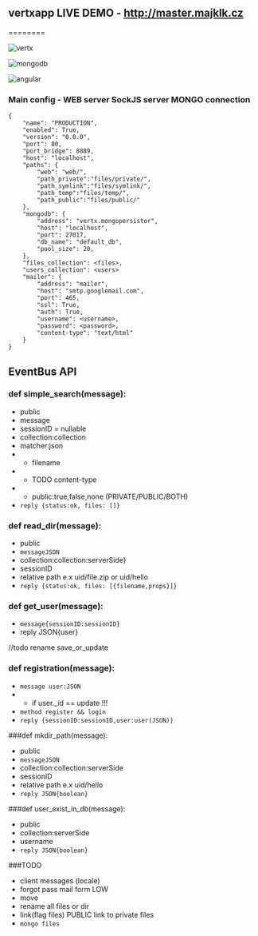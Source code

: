 ﻿## vertxapp LIVE DEMO - http://master.majklk.cz
========

![vertx](https://0.gravatar.com/avatar/801d7eaea86a4bb5f8a58ef86041f56e?d=https%3A%2F%2Fidenticons.github.com%2F94ff688120f54501e463d0ddcc075542.png&s=420)

![mongodb](http://media.mongodb.org/logo-mongodb.png)

![angular](http://www.airpair.com/images/tech/angularjs.jpeg)

### Main config - WEB server SockJS server MONGO connection

    {
        "name": "PRODUCTION",
        "enabled": True,
        "version": "0.0.0",
        "port": 80,
        "port_bridge": 8889,
        "host": "localhost",
        "paths": {
            "web": "web/",
            "path_private":"files/private/",
            "path_symlink":"files/symlink/",
            "path_temp":"files/temp/",
            "path_public":"files/public/"
        },
        "mongodb": {
            "address": "vertx.mongopersistor",
            "host": "localhost",
            "port": 27017,
            "db_name": "default_db",
            "pool_size": 20,
        },
        "files_collection": <files>,
        "users_collection": <users>
        "mailer": {
            "address": "mailer",
            "host": "smtp.googlemail.com",
            "port": 465,
            "ssl": True,
            "auth": True,
            "username": <username>,
            "password": <password>,
            "content-type": "text/html"
        }
    }
    
## EventBus API

### def simple_search(message):
* public
* message
* sessionID = nullable
* collection:collection
* matcher:json
* * filename
* * TODO content-type
* * public:true,false,none (PRIVATE/PUBLIC/BOTH)
* `reply {status:ok, files: []}`

### def read_dir(message):
* public
* `messageJSON`
* collection:collection:serverSide}
* sessionID
* relative path e.x uid/file.zip or uid/hello
* `reply {status:ok, files: [{filename,props}]}`

### def get_user(message):
* `message{sessionID:sessionID}`
* reply JSON{user}

//todo rename save_or_update
### def registration(message):
* `message user:JSON`
* * if user._id == update !!!
* `method register && login`
* `reply {sessionID:sessionID,user:user(JSON)}`

###def mkdir_path(message):
* public
* `messageJSON`
* collection:collection:serverSide
* sessionID
* relative path e.x uid/hello
* `reply JSON{boolean}`

###def user_exist_in_db(message):
* public
* collection:serverSide
* username
* `reply JSON{boolean}`

###TODO
* client messages (locale)
* forgot pass mail form LOW
* move 
* rename all files or dir
* link(flag files) PUBLIC link to private files 
* `mongo files` 
